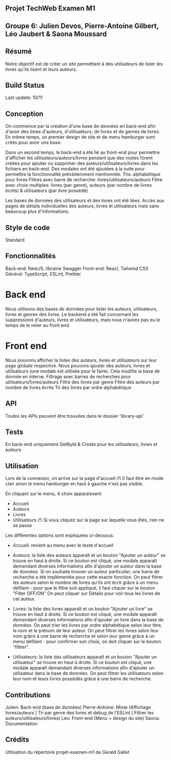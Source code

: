 ## Projet TechWeb Examen M1
## Groupe 6: Julien Devos, Pierre-Antoine Gilbert, Léo Jaubert & Saona Moussard

## Résumé
Notre objectif est de créer un site permettant à des utilisateurs de lister les livres qu'ils lisent et leurs auteurs.

## Build Status
Last update: 10/11

## Conception
On commence par la création d'une base de données en back-end afin d'avoir des listes d'auteurs, d'utilisateurs, de livres et de genres de livres. 
En même temps, un premier design de site et de menu hamburger sont créés pour avoir une base.

Dans un second temps, le back-end a été lié au front-end pour permettre d'afficher les utilisateurs/auteurs/livres pendant que des routes fûrent créées pour ajouter ou supprimer des auteurs/utilisateurs/livres dans les fichiers en back-end.
Des modales ont été ajoutées à la suite pour permettre la fonctionnalité précédemment mentionnée.
Tris: alphabétique pour livres
Filtres avec barre de recherche: livres/utilisateurs/auteurs
Filtre avec choix multiples: livres (par genre), auteurs (par nombre de livres écrits) & utilisateurs (par livre possédé)

Les bases de données des utilisateurs et des livres ont été liées.
Accès aux pages de détails individuelles des auteurs, livres et utilisateurs mais sans beaucoup plus d'informations.

## Style de code
Standard

## Fonctionnalités
Back-end: NestJS, librairie Swagger
Front-end: React, Tailwind CSS
Général: TypeScript, ESLint, Prettier

# Back end
Nous utilisons des bases de données pour lister les auteurs, utilisateurs, livres et genres des livres.
Le backend a été fait concernant les suppressions d'auteurs, livres et utilisateurs, mais nous n'avons pas eu le temps de le relier au front end.

# Front end
Nous pouvons afficher la listes des auteurs, livres et utilisateurs sur leur page globale respective. 
Nous pouvons ajouter des auteurs, livres et utilisateurs (une modale est utilisée pour le faire). Cela modifie la base de donnée en interne.
Filtrage avec barres de recherches pour utilisateurs/livres/auteurs
Filtre des livres par genre
Filtre des auteurs par nombre de livres écrits
Tri des livres par ordre alphabétique

## API
Toutes les APIs peuvent être trouvées dans le dossier 'library-api'

## Tests
En back-end uniquement
GetById & Create pour les utilisateurs, livres et auteurs

## Utilisation
Lors de la connexion, on arrive sur la page d'accueil
/!\ Il faut être en mode clair sinon le menu hamburger en haut à gauche n'est pas visible.

En cliquant sur le menu, 4 choix apparaissent:
- Accueil
- Auteurs
- Livres
- Utilisateurs
/!\ Si vous cliquez sur la page sur laquelle vous êtes, rien ne se passe

Les différentes options sont expliquées ci-dessous:
- Accueil: revient au menu avec le texte d'accueil

- Auteurs: la liste des auteurs apparaît et un bouton "Ajouter un auteur" se trouve en haut à droite. Si ce bouton est cliqué, une modale apparaît demandant diverses informations afin d'ajouter un auteur dans la base de données.
Si on souhaite trouver un auteur particulier, une barre de recherche a été implémentée pour cette exacte fonction.
On peut filtrer les auteurs selon le nombre de livres qu'ils ont écrit grâce à un menu défilant - pour que le filtre soit appliqué, il faut cliquer sur le bouton "Filter OFF/ON"
On peut cliquer sur Détails pour voir tous les livres de cet auteur.

- Livres: la liste des livres apparaît et un bouton "Ajouter un livre" se trouve en haut à droite. Si ce bouton est cliqué, une modale apparaît demandant diverses informations afin d'ajouter un livre dans la base de données.
On peut trier les livres par ordre alphabétique selon leur titre, le nom et le prénom de leur auteur.
On peut filtrer les livres selon leur nom grâce à une barre de recherche et selon leur genre grâce à un menu défilant - pour confirmer son choix, on doit cliquer sur le bouton "filtrer".

- Utilisateurs: la liste des utilisateurs apparaît et un bouton "Ajouter un utilisateur" se trouve en haut à droite. Si ce bouton est cliqué, une modale apparaît demandant diverses informations afin d'ajouter un utilisateur dans la base de données.
On peut filtrer les utilisateurs selon leur nom et leurs livres possédés grâce à une barre de recherche.

## Contributions

Julien: Back-end (base de données)
Pierre-Antoine: Mixte (Affichage livres/auteurs | Tri par genre des livres et debug de l'ESLint | Filtrer les auteurs/utilisateurs/livres)
Léo: Front-end (Menu + design du site)
Saona: Documentation

## Crédits
Utilisation du répertoire projet-examen-m1 de Gerald Gallet
